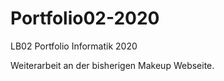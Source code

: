# Portfolio02-2020
LB02 Portfolio Informatik 2020
<!--
Blogseite mit Blogeintrag
-->
Weiterarbeit an der bisherigen Makeup Webseite.
